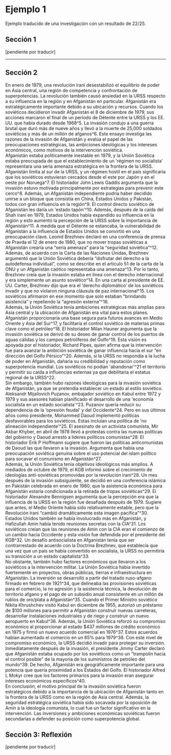# Ejemplo 1
Ejemplo traducido de una investigación con un resultado de 22/25.

## Sección 1
[pendiente por traducir]
<hr>

## Sección 2
En enero de 1979, una revolución iraní desestabilizó el equilibrio de poder en Asia central, una región de competencia y confrontación de superpotencias. La revolución también causó ansiedad en la URSS respecto a su influencia en la región y en Afganistán en particular. Afganistán era estratégicamente importante debido a su ubicación y recursos. Cuando los soviéticos decidieron invadir Afganistán el 8 de diciembre de 1979, sus acciones marcaron el final de un período de Détente entre la URSS y los EE. UU. que había durado desde 1968^5. La invasión condujo a una guerra brutal que duró más de nueve años y llevó a la muerte de 25,000 soldados soviéticos y más de un millón de afganos^6. Este ensayo investiga las razones de la invasión de Afganistán y evalúa el papel de las preocupaciones estratégicas, las ambiciones ideológicas y los intereses económicos, como motivos de la intervención soviética.
<br>
Afganistán estaba políticamente inestable en 1979, y la Unión Soviética estaba preocupada de que el establecimiento de un 'régimen no socialista' representara una seria amenaza estratégica en la frontera de la URSS. Afganistán limita al sur de la URSS, y un régimen hostil en el país significaría que los soviéticos estuvieran cercados desde el este por Japón y en el oeste por Noruega^7. El historiador John Lewis Gaddis argumenta que la invasión estuvo motivada principalmente por estrategias para prevenir este cerco^8. Además, un Afganistán independiente podría haber decidido unirse a un bloque que consistía en China, Estados Unidos y Pakistán, todos con gran influencia en la región^9. El control directo soviético de Afganistán les daría un 'estado tapón'^10. Además, después de la caída del Shah iraní en 1979, Estados Unidos había expandido su influencia en la región y esto aumentó la percepción de la URSS sobre la importancia de Afganistán^11. A medida que el Détente se estancaba, la vulnerabilidad de Afganistán a la influencia de Estados Unidos se convirtió en una preocupación clave. Leonid Brezhnev declaró en una conferencia de prensa de Pravda el 12 de enero de 1980, que no mover tropas soviéticas a Afganistán crearía una “seria amenaza” para la “seguridad soviética”^12. Además, de acuerdo con la Carta de las Naciones Unidas, Brezhnev argumentó que la Unión Soviética debería “disfrutar del derecho a la autodefensa individual”, como se describe en el artículo 51 de la carta de la ONU y un Afganistán caótico representaba una amenaza^13. Por lo tanto, Brezhnev creía que la invasión estaba en línea con el derecho internacional y era simplemente un asunto soviético^14. En una carta al presidente de EE. UU. Carter, Brezhnev dijo que era el ‘derecho diplomático’ de los soviéticos invadir y que no violaron ninguna cláusula de paz internacional^15. Los soviéticos afirmaron en ese momento que solo estaban “brindando asistencia” y repeliendo la “agresión externa”^16.
<br>
Además, la Unión Soviética tenía ambiciones estratégicas más amplias para Asia central y la ubicación de Afganistán era vital para estos planes. Afganistán proporcionaría una base segura para futuros avances en Medio Oriente y Asia del Sur^17, y facilitaría el control soviético de materias primas clave como el petróleo^18. El historiador Milan Hauner argumenta que la invasión soviética se derivó de su deseo de ganar control de los puertos de aguas cálidas y los campos petrolíferos del Golfo^19. Esta visión es apoyada por el historiador, Richard Pipes, quien afirma que la intervención fue para avanzar la ambición soviética de ganar influencia hacia el sur “en dirección del Golfo Pérsico”^20. Además, si la URSS no respondía a la lucha de poder en Afganistán, dañaría su credibilidad y reputación como superpotencia mundial. Los soviéticos no podían 'abandonar'^21 el territorio y permitir su caída a influencias externas ya que debilitaría el estatus regional de la URSS^22.
<br>
Sin embargo, también hubo razones ideológicas para la invasión soviética de Afganistán, ya que se pretendía establecer un estado al estilo soviético. Aleksandr Mijaílovich Puzanov, embajador soviético en Kabul entre 1972 y 1979 y sus asesores habían planificado el desarrollo de una 'economía socialista en un estado socialista'^23. Puzanov quería reducir su dependencia de la ‘opresión feudal’ y del Occidente^24. Pero en sus últimos años como presidente, Mohammed Daoud implementó políticas desfavorables para los soviéticos. Estas incluían una política de ‘no alineación independiente’^25. El asesinato de un activista comunista, Mir Akbar Khyber, en abril de 1978 llevó a protestas contra las nuevas políticas del gobierno y Daoud arrestó a líderes políticos comunistas^28. El historiador Erik P Hoffmann sugiere que fueron las políticas anticomunistas de Daoud las que llevaron a la invasión. Argumenta que había una preocupación soviética genuina sobre el uso potencial del islam político para socavar el comunismo en Afganistán^27.
<br>
Además, la Unión Soviética tenía objetivos ideológicos más amplios. A mediados de octubre de 1979, el KGB informó sobre el crecimiento de ideologías anti-soviéticas promovidas por la revolución iraní^28. Un mes después de la invasión subsiguiente, se decidió en una conferencia islámica en Pakistán celebrada en enero de 1980, que la asistencia económica para Afganistán estaría condicionada a la retirada de tropas soviéticas^29. El historiador Alexandre Bennigsen argumenta que la percepción era que la influencia de la URSS en la región fue desafiada después de 1979. Sugiere que antes, el Medio Oriente había sido relativamente estable, pero que la Revolución Iraní “cambió dramáticamente esta imagen pacífica”^30. Estados Unidos también se había involucrado más en Afganistán, y Hafizullah Amin había tenido reuniones secretas con la CIA^31. Los soviéticos creían que las reuniones de Amin con la CIA eran el comienzo de un cambio hacia Occidente y esta visión fue defendida por el presidente del KGB^32. Un desafío antisocialista en Afganistán tenía que ser contrarrestado de acuerdo con la Doctrina Brezhnev, que establecía que una vez que un país se había convertido en socialista, la URSS no permitiría su transición a un estado capitalista^33.
<br>
No obstante, también hubo factores económicos que llevaron a los soviéticos a la intervención militar. La Unión Soviética había invertido fuertemente en proyectos, obras públicas, tierras e infraestructura en Afganistán. La inversión se desarrolló a partir del tratado ruso-afgano firmado en febrero de 1921^34, que delineaba las provisiones soviéticas para el comercio, la no agresión y la asistencia técnica, la devolución de territorio afgano y el pago de un subsidio anual consistente en un millón de rublos de oro/plata a Afganistán^35. Cuando el Primer Ministro soviético Nikita Khrushchev visitó Kabul en diciembre de 1955, autorizó un préstamo de $100 millones para permitir a Afganistán construir nuevas carreteras, desarrollar instalaciones industriales y de riego y construir un nuevo aeropuerto en Kabul^36. Además, la Unión Soviética reforzó su compromiso económico al proporcionar al estado $437 millones de crédito económico en 1975 y firmó un nuevo acuerdo comercial en 1976^37. Estos acuerdos habían aumentado el comercio en un 65% para 1979^38. Con este nivel de compromiso económico, la URSS decidió invadir para proteger su inversión. Inmediatamente después de la invasión, el presidente Jimmy Carter declaró que Afganistán estaba ocupado por los soviéticos como un "trampolín hacia el control posible" de la mayoría de los suministros de petróleo del mundo^39. De hecho, Afganistán era geográficamente importante para una potencia que quería proximidad a los Estados del Golfo. El historiador Alfred L Mokyr cree que los factores primarios para la invasión eran asegurar intereses económicos específicos^40.
<br>
En conclusión, el motivo principal de la invasión soviética fueron estratégicos debido a la importancia de la ubicación de Afganistán tanto en la frontera de la URSS como en la región de Asia central. Además, la seguridad estratégica soviética había sido socavada por la oposición de Amin a la ideología comunista, lo cual fue un factor significativo en la intervención. Las inversiones y ambiciones económicas soviéticas fueron secundarias a defender su posición como superpotencia global.

## Sección 3: Reflexión
[pendiente por traducir]

